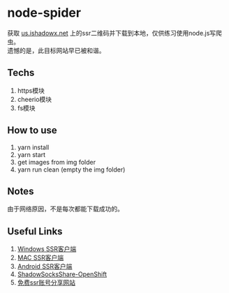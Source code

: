 # node-spider
获取 [us.ishadowx.net](https://us.ishadowx.net/) 上的ssr二维码并下载到本地，仅供练习使用node.js写爬虫。  
遗憾的是，此目标网站早已被和谐。

## Techs

1. https模块
2. cheerio模块
3. fs模块

## How to use

1. yarn install
2. yarn start
3. get images from img folder
4. yarn run clean (empty the img folder)

## Notes

由于网络原因，不是每次都能下载成功的。

## Useful Links

1. [Windows SSR客户端](https://github.com/shadowsocksr-backup/shadowsocksr-csharp/releases)
2. [MAC SSR客户端](https://github.com/shadowsocksr-backup/ShadowsocksX-NG/releases)
3. [Android SSR客户端](https://github.com/shadowsocksr-backup/shadowsocksr-android/releases/)
4. [ShadowSocksShare-OpenShift](https://github.com/the0demiurge/ShadowSocksShare-OpenShift)
5. [免费ssr账号分享网站](https://ssrsharefornothing.herokuapp.com/)
